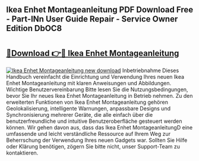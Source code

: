 ## Ikea Enhet Montageanleitung PDF Download Free - Part-INn User Guide Repair - Service Owner Edition DbOC8

# <h2><a href="http://df90gj1.blite.top/?on=Ikea+Enhet+Montageanleitung">🔗Download 👉🔴 Ikea Enhet Montageanleitung</a></h2>

[![Ikea Enhet Montageanleitung new download](https://i.imgur.com/lujVjoI.png)](http://df90gj1.blite.top/?on=Ikea+Enhet+Montageanleitung)
Inbetriebnahme Dieses Handbuch vereinfacht die Einrichtung und Verwendung Ihres neuen Ikea Enhet Montageanleitung mit klaren Anweisungen und Abbildungen. Wichtige Benutzervereinbarung Bitte lesen Sie die Nutzungsbedingungen, bevor Sie Ihr neues Ikea Enhet Montageanleitung in Betrieb nehmen. Zu den erweiterten Funktionen von Ikea Enhet Montageanleitung gehören Geolokalisierung, intelligente Warnungen, anpassbare Designs und Synchronisierung mehrerer Geräte, die alle einfach über die benutzerfreundliche und intuitive Benutzeroberfläche gesteuert werden können. Wir gehen davon aus, dass das Ikea Enhet MontageanleitungD eine umfassende und leicht verständliche Ressource auf Ihrem Weg zur Beherrschung der Verwendung Ihres neuen Gadgets war. Sollten Sie Hilfe oder Klärung benötigen, zögern Sie bitte nicht, unser Support-Team zu kontaktieren.
